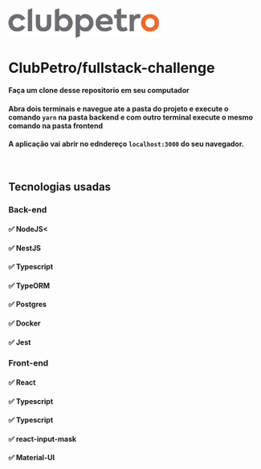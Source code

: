 <img src="logo-clubpetro.png" alt="Clubpetro" width="300">

# ClubPetro/fullstack-challenge


#### Faça um clone desse repositorio em seu computador

#### Abra dois terminais e navegue ate a pasta do projeto e execute o comando `yarn` na pasta backend e com outro terminal execute o mesmo comando na pasta frontend

#### A aplicação vai abrir no edndereço ```localhost:3000``` do seu navegador.

&nbsp;





## Tecnologias usadas

### Back-end

#### ✅ NodeJS<
#### ✅ NestJS
#### ✅ Typescript
#### ✅ TypeORM
#### ✅ Postgres
#### ✅ Docker
#### ✅ Jest


### Front-end

#### ✅ React
#### ✅ Typescript
#### ✅ Typescript
#### ✅ react-input-mask
#### ✅ Material-UI
